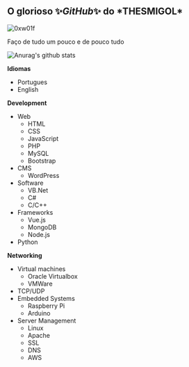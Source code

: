 <h2>O glorioso ✨<i>GitHub</i>✨ do *THESMIGOL*</h2>
<p align="left"> <img src="https://komarev.com/ghpvc/?username=thesmigol&label=%F0%9F%8C%9F%20%20CURIOSOS QUE ENTRARAM AQUI&color=0e75b6&style=flat" alt="0xw01f" /> </p>

Faço de tudo um pouco e de pouco tudo

  

![Anurag's github stats](https://github-readme-stats.vercel.app/api/top-langs?username=0xw01f&theme=radical&show_icons=true)



 **Idiomas**
- Portugues
- English

 **Development**
- Web
  - HTML
  - CSS
  - JavaScript
  - PHP
  - MySQL
  - Bootstrap
- CMS
  - WordPress
- Software
  - VB.Net
  - C#
  - C/C++
- Frameworks
  - Vue.js
  - MongoDB
  - Node.js
- Python

**Networking**
- Virtual machines
  - Oracle Virtualbox
  - VMWare
- TCP/UDP
- Embedded Systems
  - Raspberry Pi
  - Arduino
- Server Management
  - Linux
  - Apache
  - SSL
  - DNS
  - AWS
